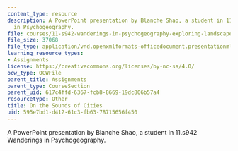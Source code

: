 ```yaml
---
content_type: resource
description: A PowerPoint presentation by Blanche Shao, a student in 11.s942 Wanderings
  in Psychogeography.
file: courses/11-s942-wanderings-in-psychogeography-exploring-landscapes-of-history-biography-memory-culture-nature-poetry-surreality-fantasy-and-madness-fall-2020/595e7bd1d41261c3fb6378715656f450_MIT11_s942f20_shao_slides.pptx
file_size: 37068
file_type: application/vnd.openxmlformats-officedocument.presentationml.presentation
learning_resource_types:
- Assignments
license: https://creativecommons.org/licenses/by-nc-sa/4.0/
ocw_type: OCWFile
parent_title: Assignments
parent_type: CourseSection
parent_uid: 617c4ffd-6367-fcb8-8669-19dc806b57a4
resourcetype: Other
title: On the Sounds of Cities
uid: 595e7bd1-d412-61c3-fb63-78715656f450
---
```

A PowerPoint presentation by Blanche Shao, a student in 11.s942 Wanderings in Psychogeography.